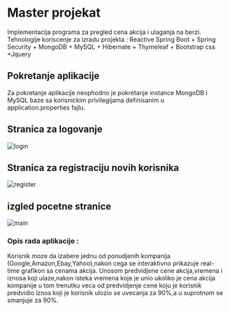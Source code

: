 # Master projekat 
Implementacija programa za pregled cena akcija i ulaganja na berzi.
Tehnologije koriscenje za izradu projekta : 
Reactive Spring Boot + Spring Security + MongoDB + MySQL + Hibernate + Thymeleaf + Bootstrap css +Jquery

## Pokretanje aplikacije 
Za pokretanje aplikacije neophodno je pokretanje instance MongoDB i MySQL baze sa korisnickim privilegijama definisanim 
u application.properties fajlu.
## Stranica za logovanje
![login](https://user-images.githubusercontent.com/35013838/39249233-7ac00058-489e-11e8-9ca4-b926e69e6b0a.png)
## Stranica za registraciju novih korisnika
![register](https://user-images.githubusercontent.com/35013838/39249455-01ba45fa-489f-11e8-9de9-7bd94a80009f.png)
## izgled pocetne stranice
![main](https://user-images.githubusercontent.com/35013838/39249511-1b7cba0e-489f-11e8-9e82-d2797cb07786.png)
### Opis rada aplikacije :
Korisnik moze da izabere jednu od ponudjenih kompanija (Google,Amazon,Ebay,Yahoo),nakon cega se interaktivno prikazuje real-time grafikon 
sa cenama akcija.
Unosom predvidjene cene akcija,vremena i iznosa koji ulaze,nakon isteka vremena koje je unio ukoliko je cena akcija kompanije u tom
trenutku veca od predvidjenje cene koju je korisnik predvidio iznos koji je korisnik ulozio se uvecanja za 90%,a u suprotnom se smanjuje za 90%.

